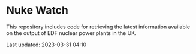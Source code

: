 # Nuke Watch

This repository includes code for retrieving the latest information available on the output of EDF nuclear power plants in the UK.

Last updated: 2023-03-31 04:10